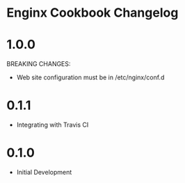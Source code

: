 # Enginx Cookbook Changelog

# 1.0.0

BREAKING CHANGES:
- Web site configuration must be in /etc/nginx/conf.d

# 0.1.1

- Integrating with Travis CI

# 0.1.0

- Initial Development
